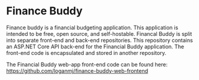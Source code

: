 # Finance Buddy
Finance buddy is a financial budgeting application. This application is intended to be free, open source, and self-hostable. 
Financal Buddy is split into separate front-end and back-end repositories. This repository contains an ASP.NET Core API back-end for the Financial Buddy application.
The front-end code is encapsulated and stored in another repository. 

The Financial Buddy web-app front-end code can be found here: https://github.com/loganmj/finance-buddy-web-frontend

